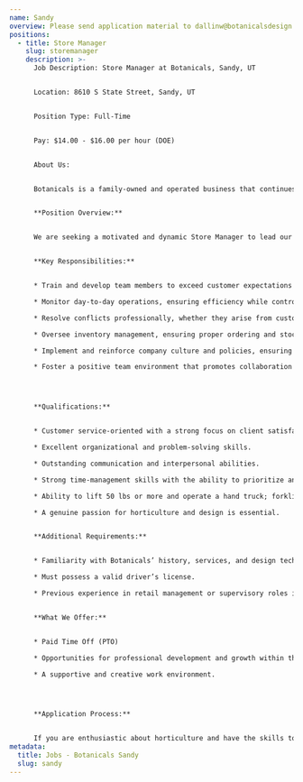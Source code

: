 ```yaml
---
name: Sandy
overview: Please send application material to dallinw@botanicalsdesign.com
positions:
  - title: Store Manager
    slug: storemanager
    description: >-
      Job Description: Store Manager at Botanicals, Sandy, UT


      Location: 8610 S State Street, Sandy, UT


      Position Type: Full-Time


      Pay: $14.00 - $16.00 per hour (DOE)


      About Us:


      Botanicals is a family-owned and operated business that continues a four-generation legacy of horticultural enterprises. Raised alongside our parents, grandparents, uncles, and aunts on our family farm in Southern Utah, and in the greenhouses and floral shop of Northern Utah, we learned to love the magic of green and growing things from an early age. Our deep-rooted passion for nurturing plants and utilizing Mother Nature’s templates as design elements informs everything we do. We love bringing the natural world through plants and unique pottery into the work and living spaces of our clients, creating transformative environments that can be both seen and felt. Simply put, we believe that plants make us happier and healthier.


      **Position Overview:**


      We are seeking a motivated and dynamic Store Manager to lead our Sandy location. The ideal candidate will be self-reliant, punctual, and deeply engaged with our mission and values. You will play a crucial role in enhancing customer experiences, managing operations, and fostering a positive work environment.


      **Key Responsibilities:**


      * Train and develop team members to exceed customer expectations and maintain high service standards.

      * Monitor day-to-day operations, ensuring efficiency while controlling labor costs through appropriate scheduling.

      * Resolve conflicts professionally, whether they arise from customers or employees.

      * Oversee inventory management, ensuring proper ordering and stock levels to meet customer demand.

      * Implement and reinforce company culture and policies, ensuring adherence to accountability standards.

      * Foster a positive team environment that promotes collaboration and innovation.




      **Qualifications:**


      * Customer service-oriented with a strong focus on client satisfaction.

      * Excellent organizational and problem-solving skills.

      * Outstanding communication and interpersonal abilities.

      * Strong time-management skills with the ability to prioritize and organize effectively.

      * Ability to lift 50 lbs or more and operate a hand truck; forklift experience is a plus.

      * A genuine passion for horticulture and design is essential.


      **Additional Requirements:**


      * Familiarity with Botanicals’ history, services, and design techniques is a plus.

      * Must possess a valid driver’s license.

      * Previous experience in retail management or supervisory roles is preferred.


      **What We Offer:**


      * Paid Time Off (PTO)

      * Opportunities for professional development and growth within the company.

      * A supportive and creative work environment.




      **Application Process:**


      If you are enthusiastic about horticulture and have the skills to lead a dedicated team, we want to hear from you! Please send your resume to Dallin Warner at *dallinw@botanicalsdesign.com*
metadata:
  title: Jobs - Botanicals Sandy
  slug: sandy
---
```

